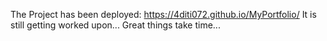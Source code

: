 The Project has been deployed:
https://4diti072.github.io/MyPortfolio/
It is still getting worked upon...
Great things take time...
